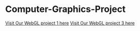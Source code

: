 # Computer-Graphics-Project

[Visit Our WebGL project 1 here](https://cg-webgl-project.vercel.app/)
[Visit Our WebGL project 3 here](https://cg-assg.vercel.app/)
